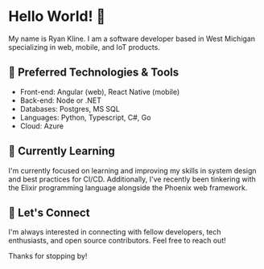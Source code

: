 # Hello World! 👋

My name is Ryan Kline. I am a software developer based in West Michigan specializing in web, mobile, and IoT products.

## 🔧 Preferred Technologies & Tools

- Front-end: Angular (web), React Native (mobile)
- Back-end: Node or .NET
- Databases: Postgres, MS SQL
- Languages: Python, Typescript, C#, Go 
- Cloud: Azure

## 🌱 Currently Learning

I'm currently focused on learning and improving my skills in system design and best practices for CI/CD. Additionally, I've recently been tinkering with the Elixir programming language alongside the Phoenix web framework.

## 🤝 Let's Connect

I'm always interested in connecting with fellow developers, tech enthusiasts, and open source contributors. Feel free to reach out!

Thanks for stopping by!
